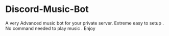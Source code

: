 # Discord-Music-Bot
 A very Advanced music bot for your private server. Extreme easy to setup . No command needed to play music . Enjoy
